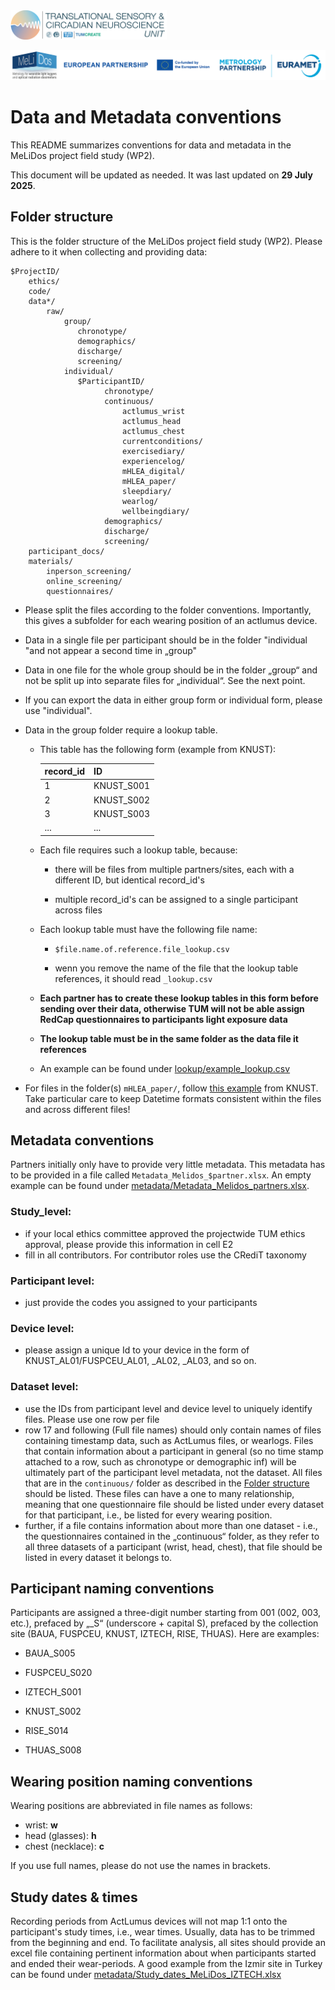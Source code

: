 <img src="images/logo_with_text-01.png" width="250">

![](images/logo_banner.png)

# Data and Metadata conventions

This README summarizes conventions for data and metadata in the MeLiDos project field study (WP2).

This document will be updated as needed. It was last updated on **29 July 2025**.

## Folder structure

This is the folder structure of the MeLiDos project field study (WP2). Please adhere to it when collecting and providing data:

```         
$ProjectID/
    ethics/
    code/         
    data*/
        raw/
            group/
               chronotype/
               demographics/
               discharge/
               screening/
            individual/
               $ParticipantID/
                     chronotype/
                     continuous/
                         actlumus_wrist
                         actlumus_head
                         actlumus_chest
                         currentconditions/
                         exercisediary/
                         experiencelog/
                         mHLEA_digital/
                         mHLEA_paper/
                         sleepdiary/
                         wearlog/
                         wellbeingdiary/
                     demographics/
                     discharge/
                     screening/
    participant_docs/
    materials/
        inperson_screening/
        online_screening/
        questionnaires/
```

-   Please split the files according to the folder conventions. Importantly, this gives a subfolder for each wearing position of an actlumus device.

-   Data in a single file per participant should be in the folder "individual "and not appear a second time in „group"

-   Data in one file for the whole group should be in the folder „group“ and not be split up into separate files for „individual“. See the next point.

-   If you can export the data in either group form or individual form, please use "individual".

-   Data in the group folder require a lookup table.

    -   This table has the following form (example from KNUST):

        | record_id | ID         |
        |-----------|------------|
        | 1         | KNUST_S001 |
        | 2         | KNUST_S002 |
        | 3         | KNUST_S003 |
        | ...       | ...        |

    -   Each file requires such a lookup table, because:

        -   there will be files from multiple partners/sites, each with a different ID, but identical record_id's

        -   multiple record_id's can be assigned to a single participant across files

    -   Each lookup table must have the following file name:

        -   `$file.name.of.reference.file_lookup.csv`

        -   wenn you remove the name of the file that the lookup table references, it should read `_lookup.csv`

    -   **Each partner has to create these lookup tables in this form before sending over their data, otherwise TUM will not be able assign RedCap questionnaires to participants light exposure data**
    
    -  **The lookup table must be in the same folder as the data file it references**
    
    -  An example can be found under [lookup/example_lookup.csv](https://raw.githubusercontent.com/MeLiDosProject/Data_Metadata_Conventions/main/lookup/example_lookup.csv)
    
-   For files in the folder(s) `mHLEA_paper/`, follow [this example](https://github.com/MeLiDosProject/AkuffoEtAl_Dataset_2025/raw/refs/heads/main/data/raw/individual/KNUST_S001/continuous/mHLEA_paper/KNUST_S001_mHLEA_paper_20241014.xlsx) from KNUST. Take particular care to keep Datetime formats consistent within the files and across different files!

## Metadata conventions

Partners initially only have to provide very little metadata. This metadata has to be provided in a file called `Metadata_Melidos_$partner.xlsx`. An empty example can be found under [metadata/Metadata_Melidos_partners.xlsx](https://raw.githubusercontent.com/MeLiDosProject/Data_Metadata_Conventions/main/metadata/Metadata_Melidos_partners.xlsx).

### Study_level:

- if your local ethics committee approved the projectwide TUM ethics approval, please provide this information in cell E2
- fill in all contributors. For contributor roles use the CRediT taxonomy

### Participant level:

- just provide the codes you assigned to your participants

### Device level:

- please assign a unique Id to your device in the form of KNUST_AL01/FUSPCEU_AL01, _AL02, _AL03, and so on.

### Dataset level:

- use the IDs from participant level and device level to uniquely identify files. Please use one row per file
- row 17 and following (Full file names) should only contain names of files containing timestamp data, such as ActLumus files, or wearlogs. Files that contain information about a participant in general (so no time stamp attached to a row, such as chronotype or demographic inf) will be ultimately part of the participant level metadata, not the dataset. All files that are in the `continuous/` folder as described in the [Folder structure](#folder-structure) should be listed. These files can have a one to many relationship, meaning that one questionnaire file should be listed under every dataset for that participant, i.e., be listed for every wearing position.
- further, if a file contains information about more than one dataset - i.e., the questionnaires contained in the „continuous“ folder, as they refer to all three datasets of a participant (wrist, head, chest), that file should be listed in every dataset it belongs to.

## Participant naming conventions

Participants are assigned a three-digit number starting from 001 (002, 003, etc.), prefaced by „\_S“ (underscore + capital S), prefaced by the collection site (BAUA, FUSPCEU, KNUST, IZTECH, RISE, THUAS). Here are examples:

-   BAUA_S005

-   FUSPCEU_S020

-   IZTECH_S001

-   KNUST_S002

-   RISE_S014

-   THUAS_S008

## Wearing position naming conventions

Wearing positions are abbreviated in file names as follows:

-   wrist: **w**
-   head (glasses): **h**
-   chest (necklace): **c**

If you use full names, please do not use the names in brackets.


## Study dates & times

Recording periods from ActLumus devices will not map 1:1 onto the participant's study times, i.e., wear times. Usually, data has to be trimmed from the beginning and end. To facilitate analysis, all sites should provide an excel file containing pertinent information about when participants started and ended their wear-periods. A good example from the Izmir site in Turkey can be found under [metadata/Study_dates_MeLiDos_IZTECH.xlsx](https://raw.githubusercontent.com/MeLiDosProject/Data_Metadata_Conventions/main/metadata/Study_dates_MeLiDos_IZTECH.xlsx)
